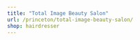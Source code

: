 ```yaml
---
title: "Total Image Beauty Salon"
url: /princeton/total-image-beauty-salon/
shop: hairdresser
---
```

